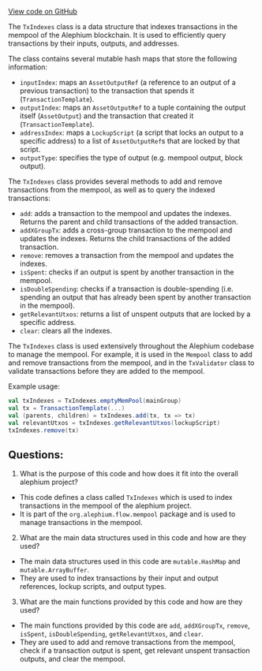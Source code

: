 [View code on GitHub](https://github.com/alephium/alephium/flow/src/main/scala/org/alephium/flow/mempool/TxIndexes.scala)

The `TxIndexes` class is a data structure that indexes transactions in the mempool of the Alephium blockchain. It is used to efficiently query transactions by their inputs, outputs, and addresses. 

The class contains several mutable hash maps that store the following information:
- `inputIndex`: maps an `AssetOutputRef` (a reference to an output of a previous transaction) to the transaction that spends it (`TransactionTemplate`).
- `outputIndex`: maps an `AssetOutputRef` to a tuple containing the output itself (`AssetOutput`) and the transaction that created it (`TransactionTemplate`).
- `addressIndex`: maps a `LockupScript` (a script that locks an output to a specific address) to a list of `AssetOutputRef`s that are locked by that script.
- `outputType`: specifies the type of output (e.g. mempool output, block output).

The `TxIndexes` class provides several methods to add and remove transactions from the mempool, as well as to query the indexed transactions:
- `add`: adds a transaction to the mempool and updates the indexes. Returns the parent and child transactions of the added transaction.
- `addXGroupTx`: adds a cross-group transaction to the mempool and updates the indexes. Returns the child transactions of the added transaction.
- `remove`: removes a transaction from the mempool and updates the indexes.
- `isSpent`: checks if an output is spent by another transaction in the mempool.
- `isDoubleSpending`: checks if a transaction is double-spending (i.e. spending an output that has already been spent by another transaction in the mempool).
- `getRelevantUtxos`: returns a list of unspent outputs that are locked by a specific address.
- `clear`: clears all the indexes.

The `TxIndexes` class is used extensively throughout the Alephium codebase to manage the mempool. For example, it is used in the `Mempool` class to add and remove transactions from the mempool, and in the `TxValidator` class to validate transactions before they are added to the mempool. 

Example usage:
```scala
val txIndexes = TxIndexes.emptyMemPool(mainGroup)
val tx = TransactionTemplate(...)
val (parents, children) = txIndexes.add(tx, tx => tx)
val relevantUtxos = txIndexes.getRelevantUtxos(lockupScript)
txIndexes.remove(tx)
```
## Questions: 
 1. What is the purpose of this code and how does it fit into the overall alephium project?
- This code defines a class called `TxIndexes` which is used to index transactions in the mempool of the alephium project.
- It is part of the `org.alephium.flow.mempool` package and is used to manage transactions in the mempool.

2. What are the main data structures used in this code and how are they used?
- The main data structures used in this code are `mutable.HashMap` and `mutable.ArrayBuffer`.
- They are used to index transactions by their input and output references, lockup scripts, and output types.

3. What are the main functions provided by this code and how are they used?
- The main functions provided by this code are `add`, `addXGroupTx`, `remove`, `isSpent`, `isDoubleSpending`, `getRelevantUtxos`, and `clear`.
- They are used to add and remove transactions from the mempool, check if a transaction output is spent, get relevant unspent transaction outputs, and clear the mempool.